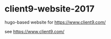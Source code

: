 # client9-website-2017
hugo-based website for https://www.client9.com/

see https://www.client9.com/
